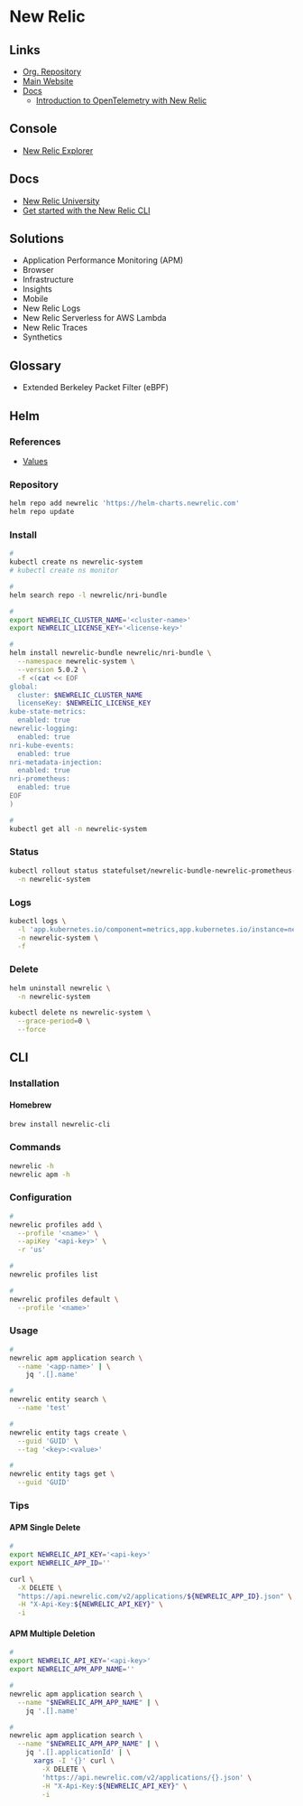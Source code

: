 # New Relic

<!--
https://www.youtube.com/watch?v=OOc8iN9dWfw

https://www.udemy.com/course/the-complete-introduction-to-new-relic-one/
https://www.udemy.com/course/new-relic-apm-application-performance-management-for-devops/
https://www.udemy.com/course/learn-new-relic-monitoring-and-devops-for-the-cloud-aws/
-->

## Links

- [Org. Repository](https://github.com/newrelic)
- [Main Website](https://newrelic.com)
- [Docs](https://docs.newrelic.com)
  - [Introduction to OpenTelemetry with New Relic](https://docs.newrelic.com/docs/more-integrations/open-source-telemetry-integrations/opentelemetry/opentelemetry-introduction/)

## Console

- [New Relic Explorer](https://one.newrelic.com/launcher/)

## Docs

- [New Relic University](https://learn.newrelic.com)
- [Get started with the New Relic CLI](https://developer.newrelic.com/automate-workflows/get-started-new-relic-cli/)

## Solutions

- Application Performance Monitoring (APM)
- Browser
- Infrastructure
- Insights
- Mobile
- New Relic Logs
- New Relic Serverless for AWS Lambda
- New Relic Traces
- Synthetics

## Glossary

- Extended Berkeley Packet Filter (eBPF)

## Helm

### References

- [Values](https://github.com/newrelic/helm-charts/tree/master/charts/nri-bundle#values)

### Repository

```sh
helm repo add newrelic 'https://helm-charts.newrelic.com'
helm repo update
```

### Install

```sh
#
kubectl create ns newrelic-system
# kubectl create ns monitor

#
helm search repo -l newrelic/nri-bundle

#
export NEWRELIC_CLUSTER_NAME='<cluster-name>'
export NEWRELIC_LICENSE_KEY='<license-key>'

#
helm install newrelic-bundle newrelic/nri-bundle \
  --namespace newrelic-system \
  --version 5.0.2 \
  -f <(cat << EOF
global:
  cluster: $NEWRELIC_CLUSTER_NAME
  licenseKey: $NEWRELIC_LICENSE_KEY
kube-state-metrics:
  enabled: true
newrelic-logging:
  enabled: true
nri-kube-events:
  enabled: true
nri-metadata-injection:
  enabled: true
nri-prometheus:
  enabled: true
EOF
)

#
kubectl get all -n newrelic-system
```

### Status

```sh
kubectl rollout status statefulset/newrelic-bundle-newrelic-prometheus-agent \
  -n newrelic-system
```

### Logs

```sh
kubectl logs \
  -l 'app.kubernetes.io/component=metrics,app.kubernetes.io/instance=newrelic-bundle' \
  -n newrelic-system \
  -f
```

### Delete

```sh
helm uninstall newrelic \
  -n newrelic-system

kubectl delete ns newrelic-system \
  --grace-period=0 \
  --force
```

## CLI

### Installation

#### Homebrew

```sh
brew install newrelic-cli
```

### Commands

```sh
newrelic -h
newrelic apm -h
```

### Configuration

```sh
#
newrelic profiles add \
  --profile '<name>' \
  --apiKey '<api-key>' \
  -r 'us'

#
newrelic profiles list

#
newrelic profiles default \
  --profile '<name>'
```

<!--
newrelic profile configure \
  --profile '<name>'
-->

### Usage

```sh
#
newrelic apm application search \
  --name '<app-name>' | \
    jq '.[].name'

#
newrelic entity search \
  --name 'test'

#
newrelic entity tags create \
  --guid 'GUID' \
  --tag '<key>:<value>'

#
newrelic entity tags get \
  --guid 'GUID'
```

### Tips

#### APM Single Delete

```sh
#
export NEWRELIC_API_KEY='<api-key>'
export NEWRELIC_APP_ID=''

curl \
  -X DELETE \
  "https://api.newrelic.com/v2/applications/${NEWRELIC_APP_ID}.json" \
  -H "X-Api-Key:${NEWRELIC_API_KEY}" \
  -i
```

#### APM Multiple Deletion

```sh
#
export NEWRELIC_API_KEY='<api-key>'
export NEWRELIC_APM_APP_NAME=''

#
newrelic apm application search \
  --name "$NEWRELIC_APM_APP_NAME" | \
    jq '.[].name'

#
newrelic apm application search \
  --name "$NEWRELIC_APM_APP_NAME" | \
    jq '.[].applicationId' | \
      xargs -I '{}' curl \
        -X DELETE \
        'https://api.newrelic.com/v2/applications/{}.json' \
        -H "X-Api-Key:${NEWRELIC_API_KEY}" \
        -i
```

<!-- ####

1. Alerts & AI
2. Policies

Notification Channels -->

